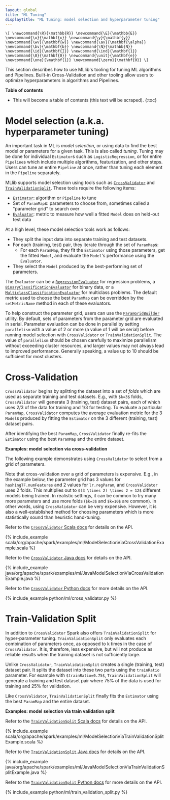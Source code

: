```yaml
---
layout: global
title: "ML Tuning"
displayTitle: "ML Tuning: model selection and hyperparameter tuning"
---
```


`\[
\newcommand{\R}{\mathbb{R}}
\newcommand{\E}{\mathbb{E}}
\newcommand{\x}{\mathbf{x}}
\newcommand{\y}{\mathbf{y}}
\newcommand{\wv}{\mathbf{w}}
\newcommand{\av}{\mathbf{\alpha}}
\newcommand{\bv}{\mathbf{b}}
\newcommand{\N}{\mathbb{N}}
\newcommand{\id}{\mathbf{I}}
\newcommand{\ind}{\mathbf{1}}
\newcommand{\0}{\mathbf{0}}
\newcommand{\unit}{\mathbf{e}}
\newcommand{\one}{\mathbf{1}}
\newcommand{\zero}{\mathbf{0}}
\]`

This section describes how to use MLlib's tooling for tuning ML algorithms and Pipelines.
Built-in Cross-Validation and other tooling allow users to optimize hyperparameters in algorithms and Pipelines.

**Table of contents**

* This will become a table of contents (this text will be scraped).
{:toc}

# Model selection (a.k.a. hyperparameter tuning)

An important task in ML is *model selection*, or using data to find the best model or parameters for a given task.  This is also called *tuning*.
Tuning may be done for individual `Estimator`s such as `LogisticRegression`, or for entire `Pipeline`s which include multiple algorithms, featurization, and other steps.  Users can tune an entire `Pipeline` at once, rather than tuning each element in the `Pipeline` separately.

MLlib supports model selection using tools such as [`CrossValidator`](api/scala/index.html#org.apache.spark.ml.tuning.CrossValidator) and [`TrainValidationSplit`](api/scala/index.html#org.apache.spark.ml.tuning.TrainValidationSplit).
These tools require the following items:

* [`Estimator`](api/scala/index.html#org.apache.spark.ml.Estimator): algorithm or `Pipeline` to tune
* Set of `ParamMap`s: parameters to choose from, sometimes called a "parameter grid" to search over
* [`Evaluator`](api/scala/index.html#org.apache.spark.ml.evaluation.Evaluator): metric to measure how well a fitted `Model` does on held-out test data

At a high level, these model selection tools work as follows:

* They split the input data into separate training and test datasets.
* For each (training, test) pair, they iterate through the set of `ParamMap`s:
  * For each `ParamMap`, they fit the `Estimator` using those parameters, get the fitted `Model`, and evaluate the `Model`'s performance using the `Evaluator`.
* They select the `Model` produced by the best-performing set of parameters.

The `Evaluator` can be a [`RegressionEvaluator`](api/scala/index.html#org.apache.spark.ml.evaluation.RegressionEvaluator)
for regression problems, a [`BinaryClassificationEvaluator`](api/scala/index.html#org.apache.spark.ml.evaluation.BinaryClassificationEvaluator)
for binary data, or a [`MulticlassClassificationEvaluator`](api/scala/index.html#org.apache.spark.ml.evaluation.MulticlassClassificationEvaluator)
for multiclass problems. The default metric used to choose the best `ParamMap` can be overridden by the `setMetricName`
method in each of these evaluators.

To help construct the parameter grid, users can use the [`ParamGridBuilder`](api/scala/index.html#org.apache.spark.ml.tuning.ParamGridBuilder) utility.
By default, sets of parameters from the parameter grid are evaluated in serial. Parameter evaluation can be done in parallel by setting `parallelism` with a value of 2 or more (a value of 1 will be serial) before running model selection with `CrossValidator` or `TrainValidationSplit`.
The value of `parallelism` should be chosen carefully to maximize parallelism without exceeding cluster resources, and larger values may not always lead to improved performance.  Generally speaking, a value up to 10 should be sufficient for most clusters.

# Cross-Validation

`CrossValidator` begins by splitting the dataset into a set of *folds* which are used as separate training and test datasets. E.g., with `$k=3$` folds, `CrossValidator` will generate 3 (training, test) dataset pairs, each of which uses 2/3 of the data for training and 1/3 for testing.  To evaluate a particular `ParamMap`, `CrossValidator` computes the average evaluation metric for the 3 `Model`s produced by fitting the `Estimator` on the 3 different (training, test) dataset pairs.

After identifying the best `ParamMap`, `CrossValidator` finally re-fits the `Estimator` using the best `ParamMap` and the entire dataset.

**Examples: model selection via cross-validation**

The following example demonstrates using `CrossValidator` to select from a grid of parameters.

Note that cross-validation over a grid of parameters is expensive.
E.g., in the example below, the parameter grid has 3 values for `hashingTF.numFeatures` and 2 values for `lr.regParam`, and `CrossValidator` uses 2 folds.  This multiplies out to `$(3 \times 2) \times 2 = 12$` different models being trained.
In realistic settings, it can be common to try many more parameters and use more folds (`$k=3$` and `$k=10$` are common).
In other words, using `CrossValidator` can be very expensive.
However, it is also a well-established method for choosing parameters which is more statistically sound than heuristic hand-tuning.

<div class="codetabs">

<div data-lang="scala" markdown="1">

Refer to the [`CrossValidator` Scala docs](api/scala/index.html#org.apache.spark.ml.tuning.CrossValidator) for details on the API.

{% include_example scala/org/apache/spark/examples/ml/ModelSelectionViaCrossValidationExample.scala %}
</div>

<div data-lang="java" markdown="1">

Refer to the [`CrossValidator` Java docs](api/java/org/apache/spark/ml/tuning/CrossValidator.html) for details on the API.

{% include_example java/org/apache/spark/examples/ml/JavaModelSelectionViaCrossValidationExample.java %}
</div>

<div data-lang="python" markdown="1">

Refer to the [`CrossValidator` Python docs](api/python/pyspark.ml.html#pyspark.ml.tuning.CrossValidator) for more details on the API.

{% include_example python/ml/cross_validator.py %}
</div>

</div>

# Train-Validation Split

In addition to  `CrossValidator` Spark also offers `TrainValidationSplit` for hyper-parameter tuning.
`TrainValidationSplit` only evaluates each combination of parameters once, as opposed to k times in
 the case of `CrossValidator`. It is, therefore, less expensive,
 but will not produce as reliable results when the training dataset is not sufficiently large.

Unlike `CrossValidator`, `TrainValidationSplit` creates a single (training, test) dataset pair.
It splits the dataset into these two parts using the `trainRatio` parameter. For example with `$trainRatio=0.75$`,
`TrainValidationSplit` will generate a training and test dataset pair where 75% of the data is used for training and 25% for validation.

Like `CrossValidator`, `TrainValidationSplit` finally fits the `Estimator` using the best `ParamMap` and the entire dataset.

**Examples: model selection via train validation split**

<div class="codetabs">

<div data-lang="scala" markdown="1">

Refer to the [`TrainValidationSplit` Scala docs](api/scala/index.html#org.apache.spark.ml.tuning.TrainValidationSplit) for details on the API.

{% include_example scala/org/apache/spark/examples/ml/ModelSelectionViaTrainValidationSplitExample.scala %}
</div>

<div data-lang="java" markdown="1">

Refer to the [`TrainValidationSplit` Java docs](api/java/org/apache/spark/ml/tuning/TrainValidationSplit.html) for details on the API.

{% include_example java/org/apache/spark/examples/ml/JavaModelSelectionViaTrainValidationSplitExample.java %}
</div>

<div data-lang="python" markdown="1">

Refer to the [`TrainValidationSplit` Python docs](api/python/pyspark.ml.html#pyspark.ml.tuning.TrainValidationSplit) for more details on the API.

{% include_example python/ml/train_validation_split.py %}
</div>

</div>
